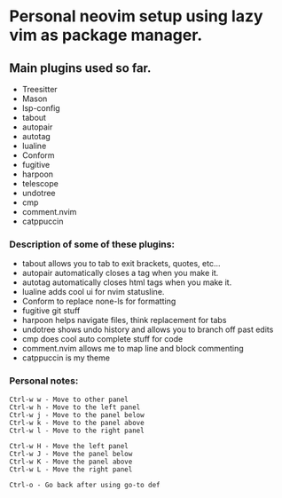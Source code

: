 # Personal neovim setup using lazy vim as package manager.

## Main plugins used so far.

- Treesitter
- Mason
- lsp-config
- tabout
- autopair
- autotag
- lualine
- Conform 
- fugitive
- harpoon
- telescope
- undotree
- cmp
- comment.nvim
- catppuccin

### Description of some of these plugins:

- tabout allows you to tab to exit brackets, quotes, etc...
- autopair automatically closes a tag when you make it.
- autotag automatically closes html tags when you make it.
- lualine adds cool ui for nvim statusline.
- Conform to replace none-ls for formatting
- fugitive git stuff
- harpoon helps navigate files, think replacement for tabs
- undotree shows undo history and allows you to branch off past edits
- cmp does cool auto complete stuff for code
- comment.nvim allows me to map line and block commenting
- catppuccin is my theme

### Personal notes:
    Ctrl-w w - Move to other panel
    Ctrl-w h - Move to the left panel
    Ctrl-w j - Move to the panel below
    Ctrl-w k - Move to the panel above
    Ctrl-w l - Move to the right panel

    Ctrl-w H - Move the left panel
    Ctrl-w J - Move the panel below
    Ctrl-w K - Move the panel above
    Ctrl-w L - Move the right panel

    Ctrl-o - Go back after using go-to def
